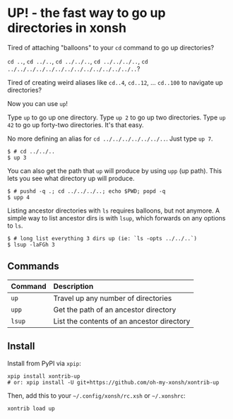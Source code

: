 # UP! - the fast way to go up directories in xonsh

Tired of attaching "balloons" to your `cd` command to go up directories?

`cd ..`, `cd ../..`, `cd ../../..`, `cd ../../../..`, `cd ../../../../../../../../../../../../../..`?

Tired of creating weird aliases like `cd..4`, `cd..12`, ... `cd..100` to navigate up directories?

Now you can use `up`!

Type `up` to go up one directory. Type `up 2` to go up two directories. Type
`up 42` to go up forty-two directories. It's that easy.

No more defining an alias for `cd ../../../../../../..`.  Just type `up 7`.

```shell
$ # cd ../../..
$ up 3
```

You can also get the path that `up` will produce by using `upp` (up path).
This lets you see what directory up will produce.

```shell
$ # pushd -q .; cd ../../../..; echo $PWD; popd -q
$ upp 4
```

Listing ancestor directories with `ls` requires balloons, but not anymore.
A simple way to list ancestor dirs is with `lsup`, which forwards on any options to `ls`.

```shell
$ # long list everything 3 dirs up (ie: `ls -opts ../../..`)
$ lsup -laFGh 3
```

## Commands

| Command | Description                                |
|:--------|:-------------------------------------------|
| `up`    | Travel up any number of directories        |
| `upp`   | Get the path of an ancestor directory      |
| `lsup`  | List the contents of an ancestor directory |

## Install

Install from PyPI via `xpip`:

```shell
xpip install xontrib-up
# or: xpip install -U git+https://github.com/oh-my-xonsh/xontrib-up
```

Then, add this to your `~/.config/xonsh/rc.xsh` or `~/.xonshrc`:

```shell
xontrib load up
```

[xonsh]: https://xon.sh
